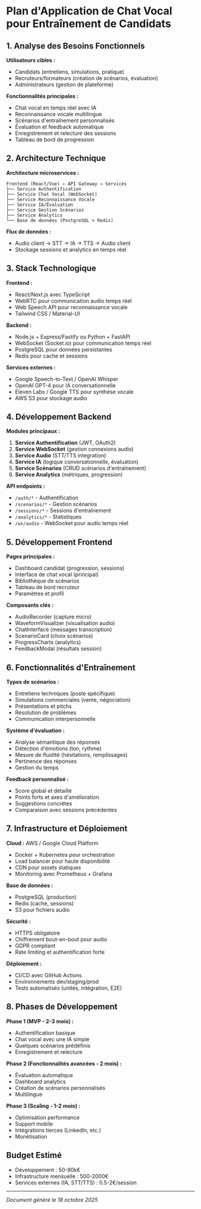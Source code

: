 # Plan d'Application de Chat Vocal pour Entraînement de Candidats

## 1. Analyse des Besoins Fonctionnels

**Utilisateurs cibles :**
- Candidats (entretiens, simulations, pratique)
- Recruteurs/formateurs (création de scénarios, évaluation)
- Administrateurs (gestion de plateforme)

**Fonctionnalités principales :**
- Chat vocal en temps réel avec IA
- Reconnaissance vocale multilingue
- Scénarios d'entraînement personnalisés
- Évaluation et feedback automatique
- Enregistrement et relecture des sessions
- Tableau de bord de progression

## 2. Architecture Technique

**Architecture microservices :**
```
Frontend (React/Vue) ← API Gateway → Services
├── Service Authentification
├── Service Chat Vocal (WebSocket)
├── Service Reconnaissance Vocale
├── Service IA/Évaluation
├── Service Gestion Scénarios
├── Service Analytics
└── Base de données (PostgreSQL + Redis)
```

**Flux de données :**
- Audio client → STT → IA → TTS → Audio client
- Stockage sessions et analytics en temps réel

## 3. Stack Technologique

**Frontend :**
- React/Next.js avec TypeScript
- WebRTC pour communication audio temps réel
- Web Speech API pour reconnaissance vocale
- Tailwind CSS / Material-UI

**Backend :**
- Node.js + Express/Fastify ou Python + FastAPI
- WebSocket (Socket.io) pour communication temps réel
- PostgreSQL pour données persistantes
- Redis pour cache et sessions

**Services externes :**
- Google Speech-to-Text / OpenAI Whisper
- OpenAI GPT-4 pour IA conversationnelle
- Eleven Labs / Google TTS pour synthèse vocale
- AWS S3 pour stockage audio

## 4. Développement Backend

**Modules principaux :**

1. **Service Authentification** (JWT, OAuth2)
2. **Service WebSocket** (gestion connexions audio)
3. **Service Audio** (STT/TTS integration)
4. **Service IA** (logique conversationnelle, évaluation)
5. **Service Scénarios** (CRUD scénarios d'entraînement)
6. **Service Analytics** (métriques, progression)

**API endpoints :**
- `/auth/*` - Authentification
- `/scenarios/*` - Gestion scénarios
- `/sessions/*` - Sessions d'entraînement
- `/analytics/*` - Statistiques
- `/ws/audio` - WebSocket pour audio temps réel

## 5. Développement Frontend

**Pages principales :**
- Dashboard candidat (progression, sessions)
- Interface de chat vocal (principal)
- Bibliothèque de scénarios
- Tableau de bord recruteur
- Paramètres et profil

**Composants clés :**
- AudioRecorder (capture micro)
- WaveformVisualizer (visualisation audio)
- ChatInterface (messages transcription)
- ScenarioCard (choix scénarios)
- ProgressCharts (analytics)
- FeedbackModal (résultats session)

## 6. Fonctionnalités d'Entraînement

**Types de scénarios :**
- Entretiens techniques (poste spécifique)
- Simulations commerciales (vente, négociation)
- Présentations et pitchs
- Résolution de problèmes
- Communication interpersonnelle

**Système d'évaluation :**
- Analyse sémantique des réponses
- Détection d'émotions (ton, rythme)
- Mesure de fluidité (hésitations, remplissages)
- Pertinence des réponses
- Gestion du temps

**Feedback personnalisé :**
- Score global et détaillé
- Points forts et axes d'amélioration
- Suggestions concrètes
- Comparaison avec sessions précédentes

## 7. Infrastructure et Déploiement

**Cloud :** AWS / Google Cloud Platform
- Docker + Kubernetes pour orchestration
- Load balancer pour haute disponibilité
- CDN pour assets statiques
- Monitoring avec Prometheus + Grafana

**Base de données :**
- PostgreSQL (production)
- Redis (cache, sessions)
- S3 pour fichiers audio

**Sécurité :**
- HTTPS obligatoire
- Chiffrement bout-en-bout pour audio
- GDPR compliant
- Rate limiting et authentification forte

**Déploiement :**
- CI/CD avec GitHub Actions
- Environnements dev/staging/prod
- Tests automatisés (unités, intégration, E2E)

## 8. Phases de Développement

**Phase 1 (MVP - 2-3 mois) :**
- Authentification basique
- Chat vocal avec une IA simple
- Quelques scénarios prédéfinis
- Enregistrement et relecture

**Phase 2 (Fonctionnalités avancées - 2 mois) :**
- Évaluation automatique
- Dashboard analytics
- Création de scénarios personnalisés
- Multilingue

**Phase 3 (Scaling - 1-2 mois) :**
- Optimisation performance
- Support mobile
- Intégrations tierces (LinkedIn, etc.)
- Monétisation

## Budget Estimé
- Développement : 50-80k€
- Infrastructure mensuelle : 500-2000€
- Services externes (IA, STT/TTS) : 0.5-2€/session

---
*Document généré le 18 octobre 2025*